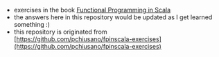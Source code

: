 * exercises in the book [Functional Programming in Scala](http://www.manning.com/bjarnason/)
* the answers here in this repository would be updated as I get learned something :)
* this repository is originated from [https://github.com/pchiusano/fpinscala-exercises](https://github.com/pchiusano/fpinscala-exercises)